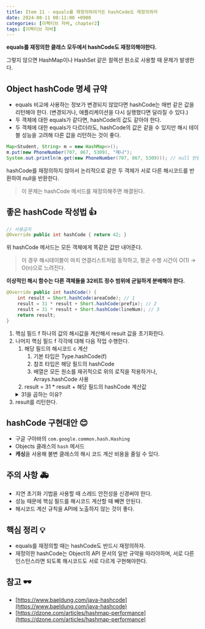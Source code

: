 ```yaml
---
title: Item 11 - equals를 재정의하려거든 hashCode도 재정의하라
date: 2024-08-11 00:11:00 +0900
categories: [이펙티브 자바, chapter2]
tags: [이펙티브 자바]
---
```


**equals를 재정의한 클래스 모두에서 hashCode도 재정의해야한다.**

그렇지 않으면 HashMap이나 HashSet 같은 컬렉션 원소로 사용할 때 문제가 발생한다.

## **Object hashCode 명세 규약**

- equals 비교에 사용하는 정보가 변경되지 않았다면 hashCode는 매번 같은 값을 리턴해야 한다.
(변경되거나, 애플리케이션을 다시 실행했다면 달라질 수 있다.)
- 두 객체에 대한 equals가 같다면, hashCode의 값도 같아야 한다.
- 두 객체에 대한 equals가 다르더라도, hashCode의 값은 같을 수 있지만 해시 테이블 성능을 고려해 다른 값을 리턴하는 것이 좋다.

```java
Map<Student, String> m = new HashMap<>();
m.put(new PhoneNumber(707, 867, 5309), "제니");
System.out.println(m.get(new PhoneNumber(707, 867, 5309))); // null 반환
```

hashCode를 재정의하지 않아서 논리적으로 같은 두 객체가 서로 다른 해시코드를 반환하여 null을 반환한다.

> 이 문제는 hashCode 메서드를 재정의해주면 해결된다.

## **좋은 hashCode 작성법 👍**

```java
// 사용금지
@Override public int hashCode { return 42; }
```

위 hashCode 메서드는 모든 객체에게 똑같은 값만 내어준다.


> 이 경우 해시테이블이 마치 연결리스트처럼 동작하고, 평균 수행 시간이 O(1) → O(n)으로 느려진다.


**이상적인 해시 함수는 다른 객체들을 32비트 정수 범위에 균일하게 분배해야 한다.**

```java
@Override public int hashCode() {
    int result = Short.hashCode(areaCode); // 1
    result = 31 * result + Short.hashCode(prefix); // 2
    result = 31 * result + Short.hashCode(lineNum); // 3
    return result;
}
```
1. 핵심 필드 f 하나의 값의 해시값을 계산해서 result 값을 초기화한다.
2. 나머지 핵심 필드 f 각각에 대해 다음 작업 수행한다.
    1. 해당 필드의 해시코드 c 계산
        1. 기본 타입은 Type.hashCode(f)
        2. 참조 타입은 해당 필드의 hashCode
        3. 배열은 모든 원소를 재귀적으로 위의 로직을 적용하거나, Arrays.hashCode 사용
    2. result = 31 * result + 해당 필드의 hashCode 계산값
    <details>
    <summary>31을 곱하는 이유?</summary>
    <div markdown="1">
    - 소수 특성 : 31은 소수이므로 서로 다른 필드 값들이 같은 해시 코드를 가질 확률을 낮춘다.
    - 곱셈 최적화: 31은 2의 제곱수에서 1을 뺀 수다. 컴파일러 최적화를 통해 곱셈이 빠르게 수행될 수 있다.
    - ex) `31 * x`는 `(x << 5) - x`로 변환가능하다. (비트 시프트 연산)
    </div>
    </details>
3. result를 리턴한다.


## **hashCode 구현대안 😊**
- 구글 구아바의 `com.google.common.hash.Hashing`
- Objects 클래스의 `hash` 메서드
- **캐싱**을 사용해 불변 클래스의 해시 코드 계산 비용을 줄일 수 있다.

## **주의 사항 🚑**
- 지연 초기화 기법을 사용할 때 스레드 안전성을 신경써야 한다.
- 성능 때문에 핵심 필드를 해시코드 계산할 때 빼면 안된다.
- 해시코드 계산 규칙을 API에 노출하지 않는 것이 좋다.

## **핵심 정리 💡**
- equals를 재정의할 때는 hashCode도 반드시 재정의하자.
- 재정의한 hashCode는 Object의 API 문서의 일반 규약을 따라야하며, 서로 다른 인스턴스라면 되도록 해시코드도 서로 다르게 구현해야한다.

## **참고 🕶️**
- [https://www.baeldung.com/java-hashcode](https://www.baeldung.com/java-hashcode)
- [https://dzone.com/articles/hashmap-performance](https://dzone.com/articles/hashmap-performance)
